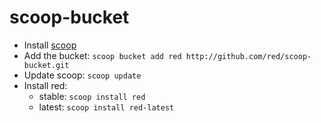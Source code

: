 # scoop-bucket

* Install [scoop](http://scoop.sh)
* Add the bucket: `scoop bucket add red http://github.com/red/scoop-bucket.git`
* Update scoop: `scoop update`
* Install red:
    + stable: `scoop install red`
    + latest: `scoop install red-latest`

